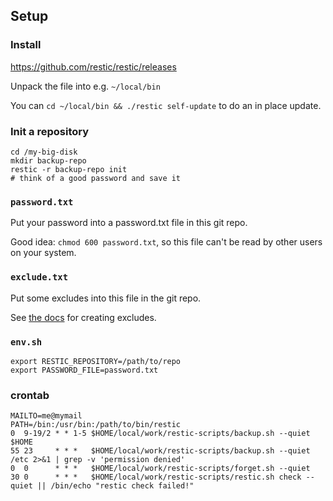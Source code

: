 ## Setup

### Install

https://github.com/restic/restic/releases

Unpack the file into e.g. `~/local/bin`

You can `cd ~/local/bin && ./restic self-update` to do an in place update.

### Init a repository

```
cd /my-big-disk
mkdir backup-repo
restic -r backup-repo init
# think of a good password and save it
```

### `password.txt`

Put your password into a password.txt file in this git repo.

Good idea: `chmod 600 password.txt`, so this file can't be read by other users
on your system.

### `exclude.txt`

Put some excludes into this file in the git repo.

See [the
docs](https://restic.readthedocs.io/en/stable/040_backup.html#including-and-excluding-files)
for creating excludes.

### `env.sh`

```
export RESTIC_REPOSITORY=/path/to/repo
export PASSWORD_FILE=password.txt
```

### crontab

```
MAILTO=me@mymail
PATH=/bin:/usr/bin:/path/to/bin/restic
0  9-19/2 * * 1-5 $HOME/local/work/restic-scripts/backup.sh --quiet $HOME
55 23     * * *   $HOME/local/work/restic-scripts/backup.sh --quiet /etc 2>&1 | grep -v 'permission denied'
0  0      * * *   $HOME/local/work/restic-scripts/forget.sh --quiet
30 0      * * *   $HOME/local/work/restic-scripts/restic.sh check --quiet || /bin/echo "restic check failed!"
```

<!--
 vim:tw=78
-->
